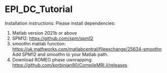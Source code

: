 # EPI_DC_Tutorial

Installation instructions:
Please install dependencies:
1. Matlab version 2021b or above
2. SPM12: https://github.com/spm/spm12
3. smoothn matlab function: https://uk.mathworks.com/matlabcentral/fileexchange/25634-smoothn
Add SPM12 and smoothn to your Matlab path.
4. Download ROMEO phase uwnrapping: https://github.com/korbinian90/CompileMRI.jl/releases


